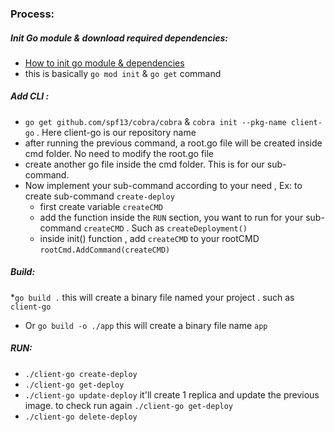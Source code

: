 



### Process:
##### Init Go module & download required dependencies:
* [How to init go module & dependencies](https://medium.com/@adiach3nko/package-management-with-go-modules-the-pragmatic-guide-c831b4eaaf31)
* this is basically `go mod init` & `go get` command

##### Add CLI :
* `go get github.com/spf13/cobra/cobra`  & `cobra init --pkg-name client-go` . Here client-go is our repository name
*  after running the previous command, a root.go file will be created inside cmd folder. No need to modify the root.go file
* create another go file inside the cmd folder. This is for our sub-command.
* Now implement your sub-command according to your need , Ex: to create sub-command `create-deploy`
    * first create variable `createCMD`
    * add the function inside the `RUN` section, you want to run for your sub-command `createCMD`  . Such as `createDeployment()` 
    * inside init() function , add `createCMD` to your rootCMD `rootCmd.AddCommand(createCMD)`

##### Build:
*`go build .` this will create a binary file named your project . such as `client-go`
* Or `go build -o ./app` this will create a binary file name `app`

##### RUN:
* `./client-go create-deploy`
* `./client-go get-deploy`
* `./client-go update-deploy` it'll create 1 replica and update the previous image. to check run again `./client-go get-deploy`
* `./client-go delete-deploy`